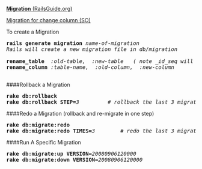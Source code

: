 [**Migration** (RailsGuide.org)](http://guides.rubyonrails.org/v3.2/migrations.html)

[Migration for change column (SO)](http://stackoverflow.com/questions/2799774/rails-migration-for-change-column)

To create a Migration
<pre>
<b>rails generate migration</b> <em>name-of-migration</em>  
<em>Rails will create a new migration file in db/migration</em>

<b>rename_table</b>  <em>:old-table,  :new-table</em>   <em>( note _id_seq will automatically be renamed )</em>
<b>rename_column</b> <em>:table-name,  :old-column,  :new-column</em>

</pre>

####Rollback a Migration
<pre>
<b>rake db:rollback</b>
<b>rake db:rollback STEP=</b><em>3</em>         <em># rollback the last 3 migrations</em>
</pre>

####Redo a Migration (rollback and re-migrate in one step)
<pre>
<b>rake db:migrate:redo</b>  
<b>rake db:migrate:redo TIMES=</b><em>3</em>        <em># redo the last 3 migrations</em>
</pre>

####Run A Specific Migration
<pre>
<b>rake db:migrate:up VERSION=</b><em>20080906120000</em>
<b>rake db:migrate:down VERSION=</b><em>20080906120000</em>
</pre>

